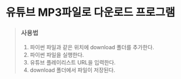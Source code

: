 # 유튜브 MP3파일로 다운로드 프로그램


> ### 사용법
> 1. 파이썬 파일과 같은 위치에 download 폴더를 추가한다.
> 2. 파이썬 파일을 실행한다.
> 3. 유튜브 플레이리스트 URL을 입력한다.
> 4. download 폴더에서 파일이 저장된다.